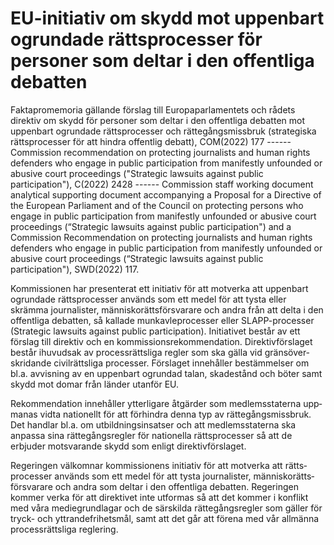 # EU-initiativ om skydd mot uppenbart ogrundade rättsprocesser för personer som deltar i den offentliga debatten

Fakta­promemoria gällande förslag till Europa­parla­mentets och rådets direktiv om skydd för personer som deltar i den offent­liga debatten mot uppen­bart ogrundade rätts­processer och rätte­gångs­missbruk (strategiska rätts­processer för att hindra offentlig debatt), COM(2022\) 177 \-\-\-\-\-\-
Commission recom­mendation on protecting journalists and human rights defenders who engage in public participation from manifestly unfounded or abusive court proceed­ings ("Strategic lawsuits against public participation"), C(2022\) 2428 \-\-\-\-\-\-
Commission staff working docu­ment analytical supporting document accom­panying a Proposal for a Directive of the European Parlia­ment and of the Council on protecting persons who engage in public partici­pation from manifestly unfounded or abusive court proceedings (“Strategic lawsuits against public participation") and a Commission Recom­mendation on protecting journalists and human rights defenders who engage in public participation from manifestly unfounded or abusive court proceedings (“Strategic lawsuits against public participation"), SWD(2022\) 117\.

Kommissionen har presen­terat ett initiativ för att motverka att uppen­bart ogrundade rätts­processer används som ett medel för att tysta eller skrämma journa­lister, människo­rätts­försvarare och andra från att delta i den offent­liga debatten, så kallade munkavle­processer eller SLAPP\-processer (Strategic lawsuits against public participation). Initiativet består av ett förslag till direktiv och en kom­missions­rekom­menda­tion. Direktiv­förslaget består ihuvud­sak av process­rättsliga regler som ska gälla vid gräns­över­skridande civil­rätts­liga processer. Förslaget innehåller bestäm­melser om bl.a. avvis­ning av en uppen­bart ogrundad talan, skade­stånd och böter samt skydd mot domar från länder utanför EU.

Rekom­mendation inne­håller ytter­ligare åtgärder som medlems­staterna upp­manas vidta nationellt för att förhindra denna typ av rätte­gångs­missbruk. Det handlar bl.a. om utbild­nings­insatser och att medlems­staterna ska anpassa sina rätte­gångs­regler för natio­nella rätts­processer så att de erbjuder mot­svarande skydd som enligt direktiv­förslaget.

Regeringen välkom­nar kom­missionens initiativ för att motverka att rätts­processer används som ett medel för att tysta journa­lister, människo­rätts­försvarare och andra som deltar i den offent­liga debatten. Regeringen kommer verka för att direktivet inte utfor­mas så att det kommer i konflikt med våra medie­grund­lagar och de särskilda rätte­gångs­regler som gäller för tryck\- och yttrande­frihets­mål, samt att det går att förena med vår all­männa process­rättsliga reglering.
